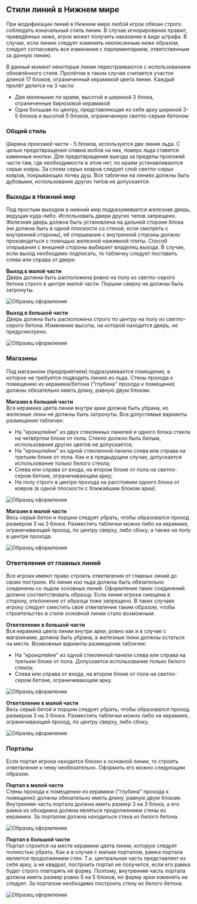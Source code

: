 ## Стили линий в Нижнем мире
При модификации линий в Нижнем мире любой игрок обязан строго соблюдать изначальный стиль линии. В случае игнорирования правил, приведённых ниже, игрок может получить наказание в виде штрафа. В случае, если линию следует изменить неописанным ниже образом, следует согласовать все изменения с парламентарием, ответственным за данную линию.

В данный момент некоторые линии перестраиваются с использованием обновлённого стиля. Пролётом в таком случае считается участок длиной 17 блоков, ограниченный керамикой цвета линии. Каждый пролёт делится на 3 части:
* Две маленькие по краям, высотой и шириной 3 блока, ограниченные бирюзовой керамикой
* Одна большая по центру, представляющая из себя арку шириной 3-5 блоков и высотой 5 блоков, ограниченную светло-серым бетоном

### Общий стиль
Ширина проезжей части - 5 блоков, используется две линии льда. С целью предотвращения спавна мобов на них, поверх льда ставятся каменные кнопки. Для предотвращения выезда за пределы проезжей части там, где необходимости в этом нет, по краям устанавливаются серые ковры. За слоем серых ковров следует слой светло-серых ковров, покрывающих почву душ. Все таблички на линиях должны быть дубовыми, использование других типов не допускается.

### Выходы в Нижний мир
Под простым выходом в нижний мир подразумевается железная дверь, ведущая куда-либо. Использовать двери других типов запрещено. Железная дверь должна быть установлена на дальней стороне блока (не должна быть в одной плоскости со стеной, если смотреть с внутренней стороны), её открывание с внутренней стороны должно производиться с помощью железной нажимной плиты. Способ открывания с внешней стороны выбирает владелец выхода. В случае, если выход необходимо подписать, то табличку следует поставить слева или справа от двери.

**Выход в малой части**  
Дверь должна быть расположена ровно на полу из светло-серого бетона строго в центре малой части. Поршни сверху не должны быть затронуты.

![Образец оформления](https://cdn.bortexel.net/wiki/images/small-exit.png)

**Выход в большой части**  
Дверь должна быть расположена строго по центру на полу из светло-серого бетона. Изменение высоты, на которой находится дверь, не предусмотрено.

![Образец оформления](https://cdn.bortexel.net/wiki/images/big-exit.png)

### Магазины
Под магазином (предприятием) подразумевается помещение, в которое не требуется подводить линию из льда. Стены прохода к помещению из керамики/бетона ("глубина" прохода к помещеню) должны обязательно иметь длину, равную двум блокам.

**Магазин в большой части**  
Вся керамика цвета линии внутри арки должна быть убрана, но железные люки не должны быть затронуты. Все допустимые варианты размещения табличек:
* На "кронштейне" из двух стеклянных панелей и одного блока стекла на четвёртом блоке от пола. Стекло должно быть белым, использование других цветов не допускается;
* На "кронштейне" из одной стеклянной панели слева или справа на третьем блоке от пола. Как и в предыдущем случае, допускается использование только белого стекла;
* Слева или справа от входа, на втором блоке от пола на светло-сером бетоне, ограничивающем арку;
* На полу строго в центре прохода на расстоянии одного блока от ковров (в одной плоскости с ближайшим блоком арки).

![Образец оформления](https://cdn.bortexel.net/wiki/images/big-shop.png)

**Магазин в малой части**  
Весь серый бетон и поршни следует убрать, чтобы образовался проход размером 3 на 3 блока. Разместить таблички можно либо на керамике, ограничивающей проход, по центру сверху, либо сбоку, а также на полу в центре прохода.

![Образец оформления](https://cdn.bortexel.net/wiki/images/small-shop.png)

### Ответвления от главных линий
Все игроки имеют право строить ответвления от главных линий до своих построек. Их линии изо льда должны быть обязательно соединены со льдом основных линий. Оформление таких соединений должно соответствовать образцу. Если линия игрока смещена в сторону, отклонение от образца тоже запрещено. В таких случаях игроку следует сместить своё ответвление таким образом, чтобы строительство в стиле основной линии стало возможным.

**Ответвление в большой части**  
Вся керамика цвета линии внутри арки, ровно как и в случае с магазинами, должна быть убрана, а железные люки должны остаться на месте. Возможные варианты размещения табличек:
* На "кронштейне" из одной стеклянной панели слева или справа на третьем блоке от пола. Допускается использование только белого стекла;
* Слева или справа от входа, на втором блоке от пола на светло-сером бетоне, ограничивающем арку.

![Образец оформления](https://cdn.bortexel.net/wiki/images/big-line.png)

**Ответвление в малой части**  
Весь серый бетой и поршни следует убрать, чтобы образовался проход размером 3 на 3 блока. Разместить таблички можно либо на керамике, ограничивающей проход, по центру сверху, либо сбоку.

![Образец оформления](https://cdn.bortexel.net/wiki/images/small-line.png)

### Порталы
Если портал игрока находится близко к основной линии, то строить ответвление к нему необязательно. Оформить его можно следующим образом.

**Портал в малой части**  
Стены прохода к помещению из керамики ("глубина" прохода к помещеню) должны обязательно иметь длину, равную двум блокам. Внутренняя часть портала должна иметь размер 3 на 3 блока, а его рамка из обсидиана должна являться продолжением стены из керамики. За порталом должна находиться стена из белого бетона.

![Образец оформления](https://cdn.bortexel.net/wiki/images/small-portal.png)

**Портал в большой части**  
Портал строится на месте керамики цвета линии, которую следует полностью убрать. Как и в случае с малым порталом, рамка портала является продолжением стен. Т.к. центральная часть представляет из себя арку, а не квадрат, построить портал не получится, если его рамка будет строго повторять её форму. Поэтому, внутренняя часть портала должна иметь размер ровно 5 на 5 блоков, но форму арки изменять не следует. За порталом необходимо построить стену из белого бетона.

![Образец оформления](https://cdn.bortexel.net/wiki/images/big-portal.png)